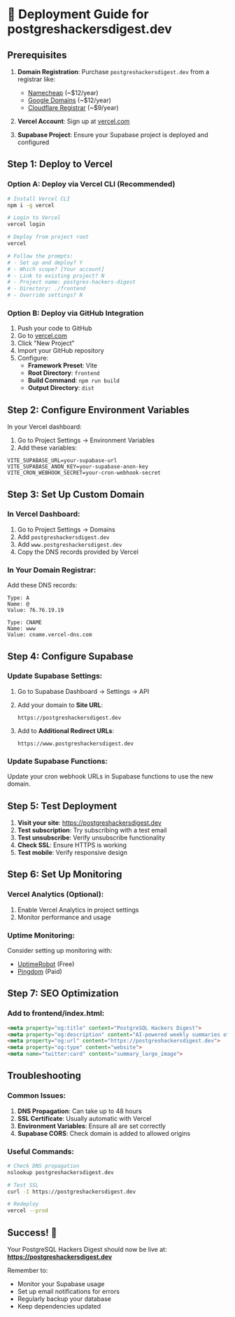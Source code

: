 # 🚀 Deployment Guide for postgreshackersdigest.dev

## Prerequisites

1. **Domain Registration**: Purchase `postgreshackersdigest.dev` from a registrar like:
   - [Namecheap](https://www.namecheap.com/) (~$12/year)
   - [Google Domains](https://domains.google/) (~$12/year)
   - [Cloudflare Registrar](https://www.cloudflare.com/products/registrar/) (~$9/year)

2. **Vercel Account**: Sign up at [vercel.com](https://vercel.com)

3. **Supabase Project**: Ensure your Supabase project is deployed and configured

## Step 1: Deploy to Vercel

### Option A: Deploy via Vercel CLI (Recommended)

```bash
# Install Vercel CLI
npm i -g vercel

# Login to Vercel
vercel login

# Deploy from project root
vercel

# Follow the prompts:
# - Set up and deploy? Y
# - Which scope? [Your account]
# - Link to existing project? N
# - Project name: postgres-hackers-digest
# - Directory: ./frontend
# - Override settings? N
```

### Option B: Deploy via GitHub Integration

1. Push your code to GitHub
2. Go to [vercel.com](https://vercel.com)
3. Click "New Project"
4. Import your GitHub repository
5. Configure:
   - **Framework Preset**: Vite
   - **Root Directory**: `frontend`
   - **Build Command**: `npm run build`
   - **Output Directory**: `dist`

## Step 2: Configure Environment Variables

In your Vercel dashboard:

1. Go to Project Settings → Environment Variables
2. Add these variables:

```
VITE_SUPABASE_URL=your-supabase-url
VITE_SUPABASE_ANON_KEY=your-supabase-anon-key
VITE_CRON_WEBHOOK_SECRET=your-cron-webhook-secret
```

## Step 3: Set Up Custom Domain

### In Vercel Dashboard:

1. Go to Project Settings → Domains
2. Add `postgreshackersdigest.dev`
3. Add `www.postgreshackersdigest.dev`
4. Copy the DNS records provided by Vercel

### In Your Domain Registrar:

Add these DNS records:

```
Type: A
Name: @
Value: 76.76.19.19

Type: CNAME  
Name: www
Value: cname.vercel-dns.com
```

## Step 4: Configure Supabase

### Update Supabase Settings:

1. Go to Supabase Dashboard → Settings → API
2. Add your domain to **Site URL**:
   ```
   https://postgreshackersdigest.dev
   ```

3. Add to **Additional Redirect URLs**:
   ```
   https://www.postgreshackersdigest.dev
   ```

### Update Supabase Functions:

Update your cron webhook URLs in Supabase functions to use the new domain.

## Step 5: Test Deployment

1. **Visit your site**: https://postgreshackersdigest.dev
2. **Test subscription**: Try subscribing with a test email
3. **Test unsubscribe**: Verify unsubscribe functionality
4. **Check SSL**: Ensure HTTPS is working
5. **Test mobile**: Verify responsive design

## Step 6: Set Up Monitoring

### Vercel Analytics (Optional):
1. Enable Vercel Analytics in project settings
2. Monitor performance and usage

### Uptime Monitoring:
Consider setting up monitoring with:
- [UptimeRobot](https://uptimerobot.com/) (Free)
- [Pingdom](https://www.pingdom.com/) (Paid)

## Step 7: SEO Optimization

### Add to frontend/index.html:
```html
<meta property="og:title" content="PostgreSQL Hackers Digest">
<meta property="og:description" content="AI-powered weekly summaries of PostgreSQL hackers mailing list">
<meta property="og:url" content="https://postgreshackersdigest.dev">
<meta property="og:type" content="website">
<meta name="twitter:card" content="summary_large_image">
```

## Troubleshooting

### Common Issues:

1. **DNS Propagation**: Can take up to 48 hours
2. **SSL Certificate**: Usually automatic with Vercel
3. **Environment Variables**: Ensure all are set correctly
4. **Supabase CORS**: Check domain is added to allowed origins

### Useful Commands:

```bash
# Check DNS propagation
nslookup postgreshackersdigest.dev

# Test SSL
curl -I https://postgreshackersdigest.dev

# Redeploy
vercel --prod
```

## Success! 🎉

Your PostgreSQL Hackers Digest should now be live at:
**https://postgreshackersdigest.dev**

Remember to:
- Monitor your Supabase usage
- Set up email notifications for errors
- Regularly backup your database
- Keep dependencies updated
